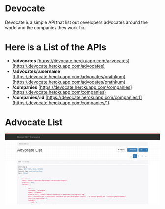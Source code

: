 # Devocate
Devocate is a simple API that list out developers advocates around the world and the companies they work for.
# Here is a List of the APIs
* __/advocates__   [https://devocate.herokuapp.com/advocates](https://devocate.herokuapp.com/advocates)
* __/advocates/:username__   [https://devocate.herokuapp.com/advocates/prathkum](https://devocate.herokuapp.com/advocates/prathkum)
* __/companies__   [https://devocate.herokuapp.com/companies](https://devocate.herokuapp.com/companies)
* __/companies/:id__   [https://devocate.herokuapp.com/companies/1](https://devocate.herokuapp.com/companies/1)

# Advocate List
![alt text](https://github.com/ClintonCode20/devocate/blob/main/shots/ad_list.png)


